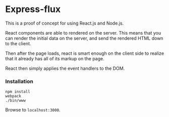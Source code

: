 # Express-flux
This is a proof of concept for using React.js and Node.js.

React components are able to rendered on the server. This means that you can render the initial data on the server, and send the rendered HTML down to the client.

Then after the page loads, react is smart enough on the client side to realize that it already has all of its markup on the page.

React then simply applies the event handlers to the DOM.

### Installation
```shell
npm install
webpack
./bin/www
```

Browse to `localhost:3000`.



